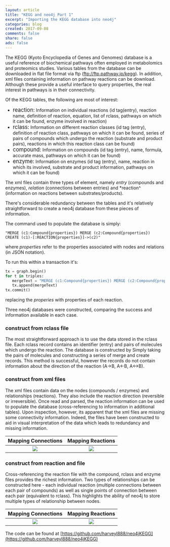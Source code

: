```yaml
---
layout: article
title: "KEGG and neo4j Part 1"
excerpt: "Importing the KEGG database into neo4j"
categories: blog
created: 2017-09-08
comments: false
share: false
ads: false
---
```


The KEGG (Kyoto Encyclopedia of Genes and Genomes) database is a useful reference of biochemical pathways often employed in metabolomics and proteomics studies.  Various tables from the database can be downloaded in flat file format via ftp (ftp://ftp.pathway.jp/kegg).  In addition, xml files containing information on pathway reactions can be download.  Although these provide a useful interface to query properties, the real interest in pathways is in their connectivity.  

Of the KEGG tables, the following are most of interest:

  -  <span style="font-size:larger;">reaction:</span> Information on individual reactions (id tag(entry), reaction name, definition of reaction, equation, list of rclass, pathways on which it can be found, enzyme involved in reaction)
  -  <span style="font-size:larger;">rclass:</span> Information on different reaction classes (id tag (entry), definition of reaction class, pathways on which it can be found,  series of pairs of compounds which undergo the reaction (substrate and product pairs), reactions in which this reaction class can be found)
  -  <span style="font-size:larger;">compound:</span> Information on compounds (id tag (entry), name, formula, accurate mass, pathways on which it can be found)
  -  <span style="font-size:larger;">enzyme:</span> Information on enzymes (id tag (entry), name, reaction in which its involved, substrate and product information, pathways on which it can be found)
  
The xml files contain three types of element, namely *entry* (compounds and enzymes), *relation* (connections between entries) and *reaction^ (information on reactions between substrates/products).

There's considerable redundancy between the tables and it's relatively straightforward to create a neo4j database from these pieces of information.  

The command used to populate the database is simply:
```
"MERGE (c1:Compound{properties}) MERGE (c2:Compound{properties}) CREATE (c1)-[:REACTION{properties}]->(c2)"
```
where *properties* refer to the properties associated with nodes and relations (in JSON notation).

To run this within a transaction it's:
```python
tx = graph.begin()
for t in triples:
   mergeText = "MERGE (c1:Compound{properties}) MERGE (c2:Compound{properties}) CREATE (c1)-[:REACTION{properties}]->(c2)"
   tx.append(mergeText)
tx.commit()
```
replacing the *properies* with properties of each reaction.

Three neo4j databases were constructed, comparing the success and information available in each case.

### construct from rclass file
The most straightforward approach is to use the data stored in the rclass file.  Each rclass record contains an identifier (entry) and pairs of molecules which undergo the reaction.  The database is constructed by Simply taking the pairs of molecules and constructing a series of merge and create records.
This method is successful, however the records do not contain information about the direction of the reaction (A->B, A<-B, A<->B).

### construct from xml files
The xml files contain data on the nodes (compounds / enzymes) and relationships (reactions).  They also include the reaction direction (reversible or irreversible).  Once read and parsed, the reaction information can be used to populate the database (cross-referencing to information in additional tables).
Upon inspection, however, its apparent that the xml files are missing some connectivity information.  Indeed, the files have been constructed to aid in visual interpretation of the data which leads to redundancy and missing information.

Mapping Connections        |  Mapping Reactions
:-------------------------:|:-------------------------:
![](/images/draft-images/map00760-xml-connections.png)  |  ![](/images/draft-images/map00760-xml-reactions.png)

### construct from reaction and file
Cross-referencing the reaction file with the compound, rclass and enzyme files provides the richest information.  Two types of relationships can be constructed here - each individual reaction (multiple connections between each pair of compounds) as well as single points of connection between each pair (equivalent to rclass).  This highlights the ability of neo4j to store multiple types of relationship between nodes.

Mapping Connections        |  Mapping Reactions
:-------------------------:|:-------------------------:
![](/images/draft-images/map00760-reaction-connections.png)  |  ![](/images/draft-images/map00760-reaction-reactions.png)


The code can be found at [https://github.com/harveyl888/neo4jKEGG](https://github.com/harveyl888/neo4jKEGG)
